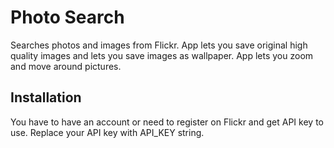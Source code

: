 # Photo Search
Searches photos and images from Flickr.
App lets you save original high quality images and lets you save images as wallpaper.
App lets you zoom and move around pictures.

## Installation

You have to have an account or need to register on Flickr and get API key to use. Replace your API key with API_KEY string.
